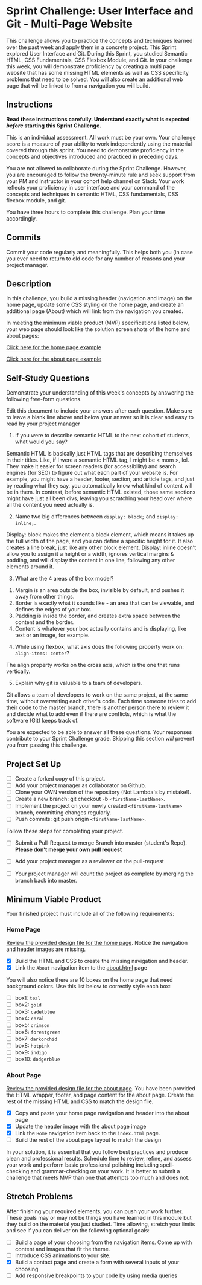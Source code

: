 # Sprint Challenge: User Interface and Git - Multi-Page Website

This challenge allows you to practice the concepts and techniques learned over the past week and apply them in a concrete project. This Sprint explored User Interface and Git. During this Sprint, you studied Semantic HTML, CSS Fundamentals, CSS Flexbox Module, and Git. In your challenge this week, you will demonstrate proficiency by creating a multi page website that has some missing HTML elements as well as CSS specificity problems that need to be solved.  You will also create an additional web page that will be linked to from a navigation you will build.

## Instructions

**Read these instructions carefully. Understand exactly what is expected _before_ starting this Sprint Challenge.**

This is an individual assessment. All work must be your own. Your challenge score is a measure of your ability to work independently using the material covered through this sprint. You need to demonstrate proficiency in the concepts and objectives introduced and practiced in preceding days.

You are not allowed to collaborate during the Sprint Challenge. However, you are encouraged to follow the twenty-minute rule and seek support from your PM and Instructor in your cohort help channel on Slack. Your work reflects your proficiency in user interface and your command of the concepts and techniques in semantic HTML, CSS fundamentals, CSS flexbox module, and git.

You have three hours to complete this challenge. Plan your time accordingly.

## Commits

Commit your code regularly and meaningfully. This helps both you (in case you ever need to return to old code for any number of reasons and your project manager.

## Description

In this challenge, you build a missing header (navigation and image) on the home page, update some CSS styling on the home page, and create an additional page (About) which will link from the navigation you created.

In meeting the minimum viable product (MVP) specifications listed below, your web page should look like the solution screen shots of the home and about pages:

[Click here for the home page example](https://tk-assets.lambdaschool.com/39a49225-8ac9-43da-aa90-514fd60ae99a_sprint-challenge-ui-home-example.png)

[Click here for the about page example](https://tk-assets.lambdaschool.com/ede1bb1a-63ff-4801-8c02-3efa2f603190_sprint-challenge-ui-about-example.png)

## Self-Study Questions

Demonstrate your understanding of this week's concepts by answering the following free-form questions.

Edit this document to include your answers after each question. Make sure to leave a blank line above and below your answer so it is clear and easy to read by your project manager

1. If you were to describe semantic HTML to the next cohort of students, what would you say?

Semantic HTML is basically just HTML tags that are describing themselves in their titles. Like, if I were a semantic HTML tag, I might be < mom >, lol. They make it easier for screen readers (for accessibility) and search engines (for SEO) to figure out what each part of your website is. For example, you might have a header, footer, section, and article tags, and just by reading what they say, you automatically know what kind of content will be in them. In contrast, before semantic HTML existed, those same sections might have just all been divs, leaving you scratching your head over where all the content you need actually is. 

2. Name two big differences between ```display: block;``` and ```display: inline;```.

Display: block makes the element a block element, which means it takes up the full width of the page, and you can define a specific height for it. It also creates a line break, just like any other block element.
Display: inline doesn't allow you to assign it a height or a width, ignores vertical margins & padding, and will display the content in one line, following any other elements around it. 


3. What are the 4 areas of the box model?

1) Margin is an area outside the box, invisible by default, and pushes it away from other things.
2) Border is exactly what it sounds like - an area that can be viewable, and defines the edges of your box. 
3) Padding is inside the border, and creates extra space between the content and the border. 
4) Content is whatever your box actually contains and is displaying, like text or an image, for example.

4. While using flexbox, what axis does the following property work on: ```align-items: center```?

The align property works on the cross axis, which is the one that runs vertically. 

5. Explain why git is valuable to a team of developers.

Git allows a team of developers to work on the same project, at the same time, without overwriting each other's code. Each time someone tries to add their code to the master branch, there is another person there to review it and decide what to add even if there are conflicts, which is what the software (Git)  keeps track of. 


You are expected to be able to answer all these questions. Your responses contribute to your Sprint Challenge grade. Skipping this section *will* prevent you from passing this challenge.

## Project Set Up

- [ ] Create a forked copy of this project.
- [ ] Add your project manager as collaborator on Github.
- [ ] Clone your OWN version of the repository (Not Lambda's by mistake!).
- [ ] Create a new branch: git checkout -b `<firstName-lastName>`.
- [ ] Implement the project on your newly created `<firstName-lastName>` branch, committing changes regularly.
- [ ] Push commits: git push origin `<firstName-lastName>`.
 
Follow these steps for completing your project.

- [ ] Submit a Pull-Request to merge <firstName-lastName> Branch into master (student's  Repo). **Please don't merge your own pull request**
- [ ] Add your project manager as a reviewer on the pull-request
- [ ] Your project manager will count the project as complete by merging the branch back into master.
 


## Minimum Viable Product

Your finished project must include all of the following requirements:

### Home Page

[Review the provided design file for the home page](design-files/home.png).  Notice the navigation and header images are missing.

* [x] Build the HTML and CSS to create the missing navigation and header.
* [x] Link the `About` navigation item to the [about.html](about.html) page

You will also notice there are 10 boxes on the home page that need background colors.  Use this list below to correctly style each box:

* [ ] box1: `teal`
* [ ] box2: `gold`
* [ ] box3: `cadetblue`
* [ ] box4: `coral`
* [ ] box5: `crimson`
* [ ] box6: `forestgreen`
* [ ] box7: `darkorchid`
* [ ] box8: `hotpink`
* [ ] box9: `indigo`
* [ ] box10: `dodgerblue`

### About Page

[Review the provided design file for the about page](design-files/about.png). You have been provided the HTML wrapper, footer, and page content for the about page. Create the rest of the missing HTML and CSS to match the design file.

* [x] Copy and paste your home page navigation and header into the about page
* [x] Update the header image with the about page image
* [x] Link the `Home` navigation item back to the `index.html` page.
* [ ] Build the rest of the about page layout to match the design

In your solution, it is essential that you follow best practices and produce clean and professional results. Schedule time to review, refine, and assess your work and perform basic professional polishing including spell-checking and grammar-checking on your work. It is better to submit a challenge that meets MVP than one that attempts too much and does not.

## Stretch Problems

After finishing your required elements, you can push your work further. These goals may or may not be things you have learned in this module but they build on the material you just studied. Time allowing, stretch your limits and see if you can deliver on the following optional goals:

* [ ] Build a page of your choosing from the navigation items.  Come up with content and images that fit the theme.  
* [ ] Introduce CSS animations to your site.
* [x] Build a contact page and create a form with several inputs of your choosing
* [ ] Add responsive breakpoints to your code by using media queries

